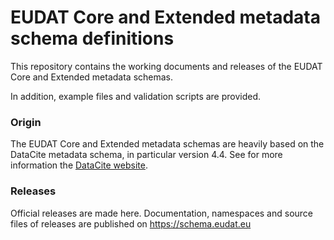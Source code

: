 # EUDAT Core and Extended metadata schema definitions
This repository contains the working documents and releases of the EUDAT Core and Extended metadata schemas.

In addition, example files and validation scripts are provided.

### Origin
The EUDAT Core and Extended metadata schemas are heavily based on the DataCite metadata schema, in particular version 4.4. See for more information the [DataCite website](https://schema.datacite.org).

### Releases
Official releases are made here. Documentation, namespaces and source files of releases are published on https://schema.eudat.eu
